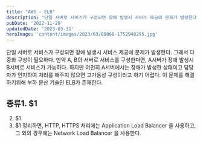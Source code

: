 ```yaml
---
title: "AWS - ELB"
description: "단일 서버로 서비스가 구성되면 장애 발생시 서비스 제공에 문제가 발생한다. 그래서 다중화 구성이 필요하다. 만약 A, B의 서버로 서비스를 구성한다면, A서버가 장애 발생시 B서버로 서비스가 가능하다. 하지만 여전히 A서버에서는 장애가 발생한 상태이고 담당자가 인지하여 처리를 해주지 않..."
pubDate: '2022-11-29'
updatedDate: '2023-03-31'
heroImage: 'content/images/2023/03/00068-1752948295.jpg'
---
```


단일 서버로 서비스가 구성되면 장애 발생시 서비스 제공에 문제가 발생한다. 그래서 다중화 구성이 필요하다. 만약 A, B의 서버로 서비스를 구성한다면, A서버가 장애 발생시 B서버로 서비스가 가능하다. 하지만 여전히 A서버에서는 장애가 발생한 상태이고 담당자가 인지하여 처리를 해주지 않으면 고가용성 구성이라고 하기 어렵다.
이 문제를 해결하기위해 부하 분산 기술인 ELB가 존재한다.
## 종류1. $1
2. $1
3. $1
정리하면, HTTP, HTTPS 처리에는 Application Load Balancer 을 사용하고, 그 외의 경우에는 Network Load Balancer 을 사용한다.